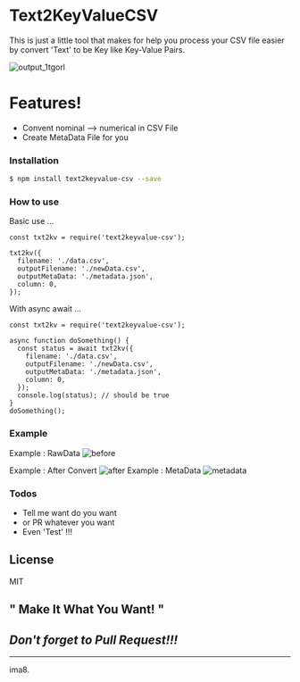 # Text2KeyValueCSV

This is just a little tool that makes for help you process your CSV file easier by convert 'Text' to be Key like Key-Value Pairs.

![output_1tgorl](https://cloud.githubusercontent.com/assets/9165089/24891401/cb9397b2-1e9f-11e7-8e89-24f5a451f210.gif)


# Features!

  - Convent nominal --> numerical in CSV File
  - Create MetaData File for you
 
### Installation

```sh
$ npm install text2keyvalue-csv --save
```
### How to use 

Basic use ...

```
const txt2kv = require('text2keyvalue-csv');

txt2kv({
  filename: './data.csv',
  outputFilename: './newData.csv',
  outputMetaData: './metadata.json',
  column: 0,
});

```
With async await ...

```
const txt2kv = require('text2keyvalue-csv');

async function doSomething() {
  const status = await txt2kv({
    filename: './data.csv',
    outputFilename: './newData.csv',
    outputMetaData: './metadata.json',
    column: 0,
  });
  console.log(status); // should be true
}
doSomething();

```
### Example 
Example : RawData
![before](https://cloud.githubusercontent.com/assets/9165089/24890864/7e3c8aee-1e9c-11e7-9fc5-d5ac5759782e.png)

Example : After Convert
![after](https://cloud.githubusercontent.com/assets/9165089/24890919/bedcd9c8-1e9c-11e7-8ffd-0ffd8e11b5a5.png)
Example : MetaData
![metadata](https://cloud.githubusercontent.com/assets/9165089/24890965/168add0a-1e9d-11e7-8315-4974c06e6bea.png)




### Todos

 - Tell me want do you want 
 - or PR whatever you want 
 - Even 'Test' !!!

License
----

MIT


**" Make It What You Want! "**
----
*Don't forget to Pull Request!!!*
----
----
ima8.

